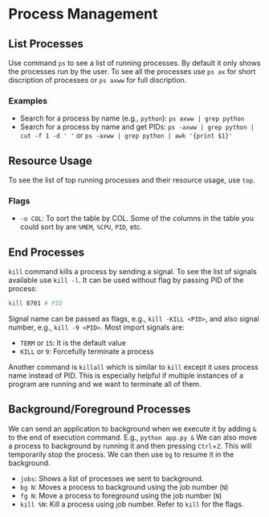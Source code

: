 # Process Management

## List Processes

Use command `ps` to see a list of running processes. By default it only shows the processes run by the user. To see all the processes use `ps ax` for short discription of processes or `ps axww` for full discription.

### Examples

- Search for a process by name (e.g., `python`): `ps axww | grep python`
- Search for a process by name and get PIDs: `ps -axww | grep python | cut -f 1 -d ' '` or `ps -axww | grep python | awk '{print $1}'`

## Resource Usage

To see the list of top running processes and their resource usage, use `top`.

### Flags

- `-o COL`: To sort the table by COL. Some of the columns in the table you could sort by are `%MEM`, `%CPU`, `PID`, etc.

## End Processes

`kill` command kills a process by sending a signal. To see the list of signals available use `kill -l`.
It can be used without flag by passing PID of the process:

```bash
kill 8701 # PID
```

Signal name can be passed as flags, e.g., `kill -KILL <PID>`, and also signal number, e.g., `kill -9 <PID>`.
Most import signals are:

- `TERM` or `15`: It is the default value
- `KILL` or `9`: Forcefully terminate a process

Another command is `killall` which is similar to `kill` except it uses process name instead of PID. This is especially helpful if multiple instances of a program are running and we want to terminate all of them.

## Background/Foreground Processes

We can send an application to background when we execute it by adding `&` to the end of execution command. E.g., `python app.py &`
We can also move a process to background by running it and then pressing `Ctrl`+`Z`. This will temporarily stop the process. We can then use `bg` to resume it in the background.

- `jobs`: Shows a list of processes we sent to background.
- `bg N`: Moves a process to background using the job number (`N`)
- `fg N`: Move a process to foreground using the job number (`N`)
- `kill %N`: Kill a process using job number. Refer to `kill` for the flags.
